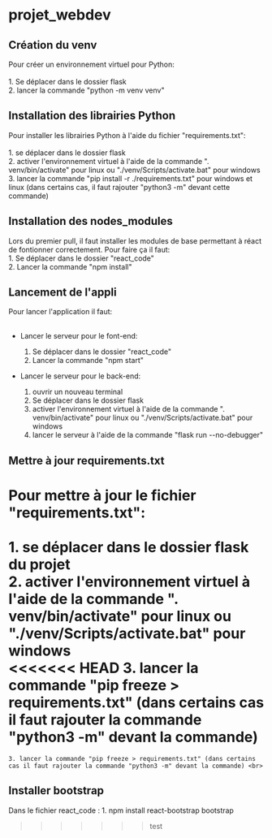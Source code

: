 # projet_webdev
## Création du venv
Pour créer un environnement virtuel pour Python: <br><br>
    1. Se déplacer dans le dossier flask <br>
    2. lancer la commande "python -m venv venv" <br>

## Installation des librairies Python
Pour installer les librairies Python à l'aide du fichier "requirements.txt": <br><br>
    1. se déplacer dans le dossier flask <br>
    2. activer l'environnement virtuel à l'aide de la commande ". venv/bin/activate" pour linux ou "./venv/Scripts/activate.bat" pour windows <br>
    3. lancer la commande "pip install -r ./requirements.txt" pour windows et linux (dans certains cas, il faut rajouter "python3 -m" devant cette commande) <br>

## Installation des nodes_modules
Lors du premier pull, il faut installer les modules de base permettant à réact de fontionner correctement. Pour faire ça il faut: <br>
    1. Se déplacer dans le dossier "react_code" <br>
    2. Lancer la commande "npm install" <br>

## Lancement de l'appli
Pour lancer l'application il faut: <br><br>

* Lancer le serveur pour le font-end:
    1. Se déplacer dans le dossier "react_code"
    2. Lancer la commande "npm start"

* Lancer le serveur pour le back-end:
    1. ouvrir un nouveau terminal
    2. Se déplacer dans le dossier flask
    3. activer l'environnement virtuel à l'aide de la commande ". venv/bin/activate" pour linux ou "./venv/Scripts/activate.bat" pour windows
    4. lancer le serveur à l'aide de la commande "flask run --no-debugger"

## Mettre à jour requirements.txt
Pour mettre à jour le fichier "requirements.txt": <br><br>
    1. se déplacer dans le dossier flask du projet <br>
    2. activer l'environnement virtuel à l'aide de la commande ". venv/bin/activate" pour linux ou "./venv/Scripts/activate.bat" pour windows <br>
<<<<<<< HEAD
    3. lancer la commande "pip freeze > requirements.txt" (dans certains cas il faut rajouter la commande "python3 -m" devant la commande) <br>
=======
    3. lancer la commande "pip freeze > requirements.txt" (dans certains cas il faut rajouter la commande "python3 -m" devant la commande) <br>
    
## Installer bootstrap 
Dans le fichier react_code : 
    1. npm install react-bootstrap bootstrap
>>>>>>> test
